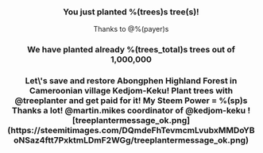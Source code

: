 <center>
<h3>You just planted %(trees)s tree(s)!</h3>
Thanks to @%(payer)s
<h3>We have planted already 
%(trees_total)s trees
out of 1,000,000<h3>
Let\'s save and restore Abongphen Highland Forest
in Cameroonian village Kedjom-Keku!
Plant trees with @treeplanter and get paid for it!
My Steem Power = %(sp)s
Thanks a lot!
@martin.mikes coordinator of @kedjom-keku
![treeplantermessage_ok.png](https://steemitimages.com/DQmdeFhTevmcmLvubxMMDoYBoNSaz4ftt7PxktmLDmF2WGg/treeplantermessage_ok.png)
</center>